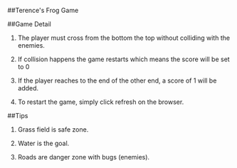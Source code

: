 ##Terence's Frog Game

##Game Detail
1. The player must cross from the bottom the top without colliding with the enemies.

2. If collision happens the game restarts which means the score will be set to 0

3. If the player reaches to the end of the other end, a score of 1 will be added.

4. To restart the game, simply click refresh on the browser.

##Tips

1. Grass field is safe zone.

2. Water is the goal.

3. Roads are danger zone with bugs (enemies).
